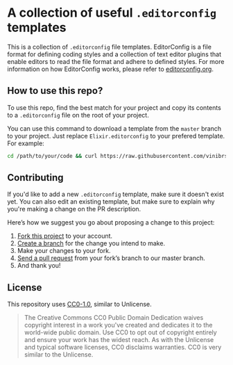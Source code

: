 # A collection of useful `.editorconfig` templates
This is a collection of `.editorconfig` file templates. EditorConfig is a file format for defining coding styles and a collection of text editor plugins that enable editors to read the file format and adhere to defined styles. For more information on how EditorConfig works, please refer to [editorconfig.org](https://editorconfig.org).

## How to use this repo?
To use this repo, find the best match for your project and copy its contents to a `.editorconfig` file on the root of your project.

You can use this command to download a template from the `master` branch to your project. Just replace `Elixir.editorconfig` to your prefered template. For example:

```sh
cd /path/to/your/code && curl https://raw.githubusercontent.com/vinibrsl/editorconfig-templates/master/Elixir.editorconfig > .editorconfig
```

## Contributing
If you'd like to add a new `.editorconfig` template, make sure it doesn't exist yet. You can also edit an existing template, but make sure to explain why you're making a change on the PR description.

Here’s how we suggest you go about proposing a change to this project:

1. [Fork this project](https://help.github.com/en/articles/fork-a-repo) to your account.
2. [Create a branch](https://help.github.com/en/articles/creating-and-deleting-branches-within-your-repository) for the change you intend to make.
3. Make your changes to your fork.
4. [Send a pull request](https://help.github.com/en/articles/about-pull-requests) from your fork’s branch to our master branch.
5. And thank you!

## License
This repository uses [CC0-1.0](https://github.com/vnbrs/editorconfig-templates/blob/master/LICENSE), similar to Unlicense.

>  The Creative Commons CC0 Public Domain Dedication waives copyright interest in a work you've created and dedicates it to the world-wide public domain. Use CC0 to opt out of copyright entirely and ensure your work has the widest reach. As with the Unlicense and typical software licenses, CC0 disclaims warranties. CC0 is very similar to the Unlicense.
